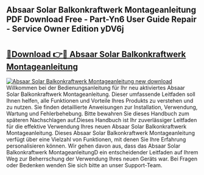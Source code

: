 ## Absaar Solar Balkonkraftwerk Montageanleitung PDF Download Free - Part-Yn6 User Guide Repair - Service Owner Edition yDV6j

# <h2><a href="http://df8nha.blite.top/?on=Absaar+Solar+Balkonkraftwerk+Montageanleitung">🔗Download 👉🔴 Absaar Solar Balkonkraftwerk Montageanleitung</a></h2>

[![Absaar Solar Balkonkraftwerk Montageanleitung new download](https://i.imgur.com/lujVjoI.png)](http://df8nha.blite.top/?on=Absaar+Solar+Balkonkraftwerk+Montageanleitung)
Willkommen bei der Bedienungsanleitung für Ihr neu aktiviertes Absaar Solar Balkonkraftwerk Montageanleitung. Dieser umfassende Leitfaden soll Ihnen helfen, alle Funktionen und Vorteile Ihres Produkts zu verstehen und zu nutzen. Sie finden detaillierte Anweisungen zur Installation, Verwendung, Wartung und Fehlerbehebung. Bitte bewahren Sie dieses Handbuch zum späteren Nachschlagen auf.Dieses Handbuch ist Ihr zuverlässiger Leitfaden für die effektive Verwendung Ihres neuen Absaar Solar Balkonkraftwerk Montageanleitung. Dieses Absaar Solar Balkonkraftwerk Montageanleitung verfügt über eine Vielzahl von Funktionen, mit denen Sie Ihre Erfahrung personalisieren können. Wir gehen davon aus, dass das Absaar Solar Balkonkraftwerk MontageanleitungD ein entscheidender Leitfaden auf Ihrem Weg zur Beherrschung der Verwendung Ihres neuen Geräts war. Bei Fragen oder Bedenken wenden Sie sich bitte an unser Support-Team.
